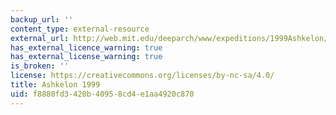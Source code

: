```yaml
---
backup_url: ''
content_type: external-resource
external_url: http://web.mit.edu/deeparch/www/expeditions/1999Ashkelon/1999Ashkelon.html
has_external_licence_warning: true
has_external_license_warning: true
is_broken: ''
license: https://creativecommons.org/licenses/by-nc-sa/4.0/
title: Ashkelon 1999
uid: f8880fd3-420b-4095-8cd4-e1aa4920c870
---
```

